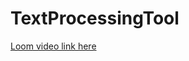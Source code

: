 # TextProcessingTool

[Loom video link here](https://www.loom.com/share/3e14232fd24a4cb5981f7f92e4b4df8c?sid=f07c67ec-edb2-4d92-88cf-df367a4726fd)
